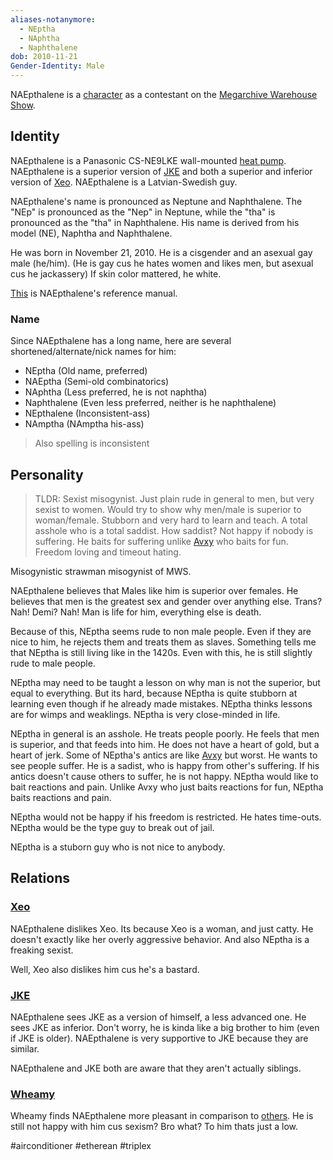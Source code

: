 ```yaml
---
aliases-notanymore:
  - NEptha
  - NAphtha
  - Naphthalene
dob: 2010-11-21
Gender-Identity: Male
---
```

NAEpthalene is a [character](Characters.md) as a contestant on the [Megarchive Warehouse Show](../../../Megarchive%20Warehouse%20Show/Megarchive%20Warehouse%20Show.md).

## Identity

NAEpthalene is a Panasonic CS-NE9LKE wall-mounted [heat pump](Air%20Conditioners.md). NAEpthalene is a superior version of [JKE](JKE.md) and both a superior and inferior version of [Xeo](Xeo.md). NAEpthalene is a Latvian-Swedish guy.

NAEpthalene's name is pronounced as Neptune and Naphthalene. The "NEp" is pronounced as the "Nep" in Neptune, while the "tha" is pronounced as the "tha" in Naphthalene. His name is derived from his model (NE), Naphtha and Naphthalene.

He was born in November 21, 2010. He is a cisgender and an asexual gay male (he/him). (He is gay cus he hates women and likes men, but asexual cus he jackassery)
If skin color mattered, he white.

[This](panasonic-amber-gemstone-ironoxide-deice-2010_cs-ne9lke.pdf) is NAEpthalene's reference manual.

### Name

Since NAEpthalene has a long name, here are several shortened/alternate/nick names for him:
- NEptha (Old name, preferred)
- NAEptha (Semi-old combinatorics)
- NAphtha (Less preferred, he is not naphtha)
- Naphthalene (Even less preferred, neither is he naphthalene)
- NEpthalene (Inconsistent-ass)
- NAmptha (NAmptha his-ass)
> Also spelling is inconsistent

## Personality

> TLDR: Sexist misogynist. Just plain rude in general to men, but very sexist to women. Would try to show why men/male is superior to woman/female. Stubborn and very hard to learn and teach. A total asshole who is a total saddist. How saddist? Not happy if nobody is suffering. He baits for suffering unlike [Avxy](Avxy.md) who baits for fun. Freedom loving and timeout hating.

Misogynistic strawman misogynist of MWS.

NAEpthalene believes that Males like him is superior over females. He believes that men is the greatest sex and gender over anything else. Trans? Nah! Demi? Nah! Man is life for him, everything else is death.

Because of this, NEptha seems rude to non male people. Even if they are nice to him, he rejects them and treats them as slaves. Something tells me that NEptha is still living like in the 1420s. Even with this, he is still slightly rude to male people.

NEptha may need to be taught a lesson on why man is not the superior, but equal to everything. But its hard, because NEptha is quite stubborn at learning even though if he already made mistakes. NEptha thinks lessons are for wimps and weaklings. NEptha is very close-minded in life.

NEptha in general is an asshole. He treats people poorly. He feels that men is superior, and that feeds into him. He does not have a heart of gold, but a heart of jerk. Some of NEptha's antics are like [Avxy](Avxy.md) but worst. He wants to see people suffer. He is a sadist, who is happy from other's suffering. If his antics doesn't cause others to suffer, he is not happy. NEptha would like to bait reactions and pain. Unlike Avxy who just baits reactions for fun, NEptha baits reactions and pain.

NEptha would not be happy if his freedom is restricted. He hates time-outs. NEptha would be the type guy to break out of jail.

NEptha is a stuborn guy who is not nice to anybody.
## Relations

### [Xeo](Xeo.md)
NAEpthalene dislikes Xeo. Its because Xeo is a woman, and just catty.  He doesn't exactly like her overly aggressive behavior. And also NEptha is a freaking sexist.

Well, Xeo also dislikes him cus he's a bastard.

### [JKE](JKE.md)
NAEpthalene sees JKE as a version of himself, a less advanced one. He sees JKE as inferior. Don't worry, he is kinda like a big brother to him (even if JKE is older). NAEpthalene is very supportive to JKE because they are similar.

NAEpthalene and JKE both are aware that they aren't actually siblings.
### [Wheamy](Wheamy.md)
Wheamy finds NAEpthalene more pleasant in comparison to [others](VXU.md#DeltaCXG). He is still not happy with him cus sexism? Bro what? To him thats just a low.

#airconditioner #etherean #triplex
